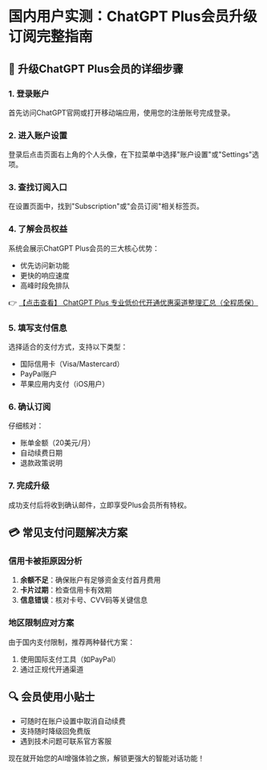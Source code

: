 # 国内用户实测：ChatGPT Plus会员升级订阅完整指南

## 🚀 升级ChatGPT Plus会员的详细步骤

### 1. 登录账户
首先访问ChatGPT官网或打开移动端应用，使用您的注册账号完成登录。

### 2. 进入账户设置
登录后点击页面右上角的个人头像，在下拉菜单中选择"账户设置"或"Settings"选项。

### 3. 查找订阅入口
在设置页面中，找到"Subscription"或"会员订阅"相关标签页。

### 4. 了解会员权益
系统会展示ChatGPT Plus会员的三大核心优势：
- 优先访问新功能
- 更快的响应速度
- 高峰时段免排队

👉 [【点击查看】 ChatGPT Plus 专业低价代开通优惠渠道整理汇总（全程质保）](https://bit.ly/DaiKai)

### 5. 填写支付信息
选择适合的支付方式，支持以下类型：
- 国际信用卡（Visa/Mastercard）
- PayPal账户
- 苹果应用内支付（iOS用户）

### 6. 确认订阅
仔细核对：
- 账单金额（20美元/月）
- 自动续费日期
- 退款政策说明

### 7. 完成升级
成功支付后将收到确认邮件，立即享受Plus会员所有特权。

## 💳 常见支付问题解决方案

### 信用卡被拒原因分析
1. **余额不足**：确保账户有足够资金支付首月费用
2. **卡片过期**：检查信用卡有效期
3. **信息错误**：核对卡号、CVV码等关键信息

### 地区限制应对方案
由于国内支付限制，推荐两种替代方案：
1. 使用国际支付工具（如PayPal）
2. 通过正规代开通渠道

## 🔍 会员使用小贴士
- 可随时在账户设置中取消自动续费
- 支持随时降级回免费版
- 遇到技术问题可联系官方客服

现在就开始您的AI增强体验之旅，解锁更强大的智能对话功能！
